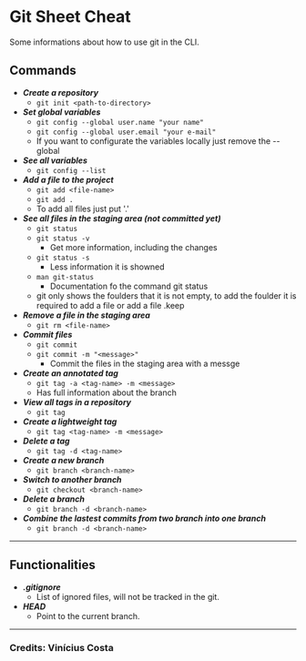 # Git Sheet Cheat

Some informations about how to use git in the CLI.

## Commands

- ***Create a repository***
    - `git init <path-to-directory>`
- ***Set global variables***
    - `git config --global user.name "your name"` 
    - `git config --global user.email "your e-mail" `
    - If you want to configurate the variables locally just remove the --global
- ***See all variables***
    - `git config --list`
- ***Add a file to the project***
    - `git add <file-name>`
    - `git add . `
    - To add all files just put '.'
- ***See all files in the staging area (not committed yet)***
    - `git status`
    - `git status -v` 
        - Get more information, including the changes
    - `git status -s`
        - Less information it is showned
    - `man git-status`
        - Documentation fo the command git status
    - git only shows the foulders that it is not empty, to add the foulder it is required to add a file or add a file .keep
- ***Remove a file in the staging area***
    - `git rm <file-name>`
- ***Commit files***
    - `git commit`
    - `git commit -m "<message>"`
        - Commit the files in the staging area with a messge
- ***Create an annotated tag***
    - `git tag -a <tag-name> -m <message>`
    - Has full information about the branch
- ***View all tags in a repository***
    - `git tag`
- ***Create a lightweight tag***
    - `git tag <tag-name> -m <message>`
- ***Delete a tag***
    - `git tag -d <tag-name>`
- ***Create a new branch***
    - `git branch <branch-name>`
- ***Switch to another branch***
    - `git checkout <branch-name>`
- ***Delete a branch***
    - `git branch -d <branch-name>`
- ***Combine the lastest commits from two branch into one branch***
    - `git branch -d <branch-name>`
---

## Functionalities
- ***.gitignore***
    - List of ignored files, will not be tracked in the git.
- ***HEAD***
    - Point to the current branch.
---

### Credits: Vinícius Costa
